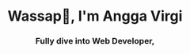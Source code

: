 <h1 align="center">Wassap🤟, I'm Angga Virgi</h1>
<h3 align="center">Fully dive into Web Developer,  </h3>
